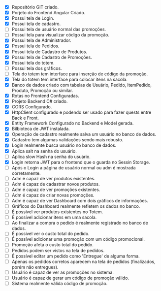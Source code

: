 - [x] Repositório GIT criado.
- [x] Porjeto do Frontend Angular Criado.
- [x] Possui tela de Login.
- [x] Possui tela de cadastro.
- [ ] Possui tela de usuário normal das promoções.
- [ ] Possui tela para visualizar código da promoção.
- [x] Possui tela de Administrador.
- [x] Possui tela de Pedidos.
- [x] Possui tela de Cadastro de Produtos.
- [x] Possui tela de Cadastro de Promoções.
- [x] Possui tela do totem.
- [ ] Possui tela dos gráficos.
- [ ] Tela do totem tem interface para inserção de código da promoção.
- [x] Tela do totem tem interface para colocar itens na sacola.
- [x] Banco de dados criado com tabelas de Usuário, Pedido, ItemPedido, Produto, Promoção ou similar.
- [x] Rotas no Frontend Configuradas.
- [x] Projeto Backend C# criado.
- [x] CORS Configurado.
- [x] HttpClient configurado e podendo ser usado para fazer quests entre Back e Front.
- [x] Entity Framework Configurado no Backend e Model gerada.
- [x] Bilbioteca de JWT instalada.
- [x] Operação de cadastro realmente salva um usuário no banco de dados.
- [x] Cadastro tem algumas validações sendo mais robusto.
- [x] Login realmente busca usuário no banco de dados.
- [x] Aplica salt na senha do usuário.
- [ ] Aplica slow Hash na senha do usuário.
- [x] Login retorna JWT para o frontend que o guarda no Sessin Storage.
- [ ] Após o Login a página de usuário normal ou adm é mostrada corretamente.
- [ ] Adm é capaz de ver produtos existentes.
- [ ] Adm é capaz de cadastrar novos produtos.
- [ ] Adm é capaz de ver promoções existentes.
- [ ] Adm é capaz de criar novas promoções.
- [ ] Adm é capaz de ver Dashboard com dois gráficos de informações.
- [ ] Gráficos do Dashboard realmente refletem os dados no banco.
- [ ] É possível ver produtos existentes no Totem.
- [ ] É possível adicionar itens em uma sacola.
- [ ] Ao finalizar a compra o pedido é realmente registrado no banco de dados.
- [ ] É possível ver o custo total do pedido.
- [ ] É possível adicionar uma promoção com um código promocional.
- [ ] Promoção afeta o custo total do pedido.
- [ ] Pedidos podem ser vistos na tela de pedidos.
- [ ] É possível editar um pedido como 'Entregue' de alguma forma.
- [ ] Apenas os pedidos corretos aparecem na tela de pedidos (finalizados, porém não entregues).
- [ ] Usuário é capaz de ver as promoções no sistema.
- [ ] Usuário é capaz de gerar um código de promoção válido.
- [ ] Sistema realmente válida código de promoção.
